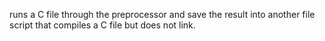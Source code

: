 runs a C file through the preprocessor and save the result into another file
script that compiles a C file but does not link.
